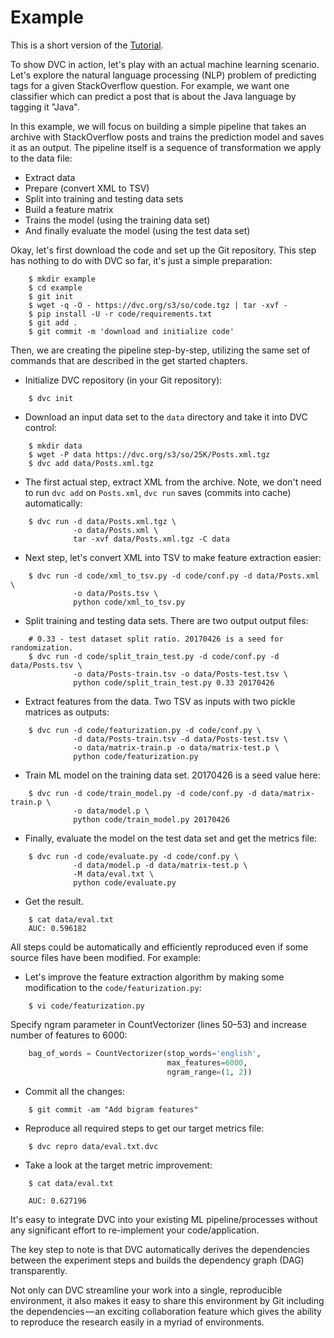 # Example

This is a short version of the [Tutorial](/doc/tutorial).

To show DVC in action, let's play with an actual machine learning scenario.
Let's explore the natural language processing (NLP) problem of predicting tags
for a given StackOverflow question. For example, we want one classifier which
can predict a post that is about the Java language by tagging it "Java".

In this example, we will focus on building a simple pipeline that takes an
archive with StackOverflow posts and trains the prediction model and saves it as
an output. The pipeline itself is a sequence of transformation we apply to the
data file:

* Extract data
* Prepare (convert XML to TSV)
* Split into training and testing data sets
* Build a feature matrix
* Trains the model (using the training data set)
* And finally evaluate the model (using the test data set)

Okay, let's first download the code and set up the Git repository. This step has
nothing to do with DVC so far, it's just a simple preparation:

```dvc
    $ mkdir example
    $ cd example
    $ git init
    $ wget -q -O - https://dvc.org/s3/so/code.tgz | tar -xvf -
    $ pip install -U -r code/requirements.txt
    $ git add .
    $ git commit -m 'download and initialize code'
```

Then, we are creating the pipeline step-by-step, utilizing the same set of
commands that are described in the get started chapters.

* Initialize DVC repository (in your Git repository):

```dvc
    $ dvc init
```

* Download an input data set to the `data` directory and take it into DVC
control:

```dvc
    $ mkdir data
    $ wget -P data https://dvc.org/s3/so/25K/Posts.xml.tgz
    $ dvc add data/Posts.xml.tgz
```

* The first actual step, extract XML from the archive. Note, we don't need to
run `dvc add` on `Posts.xml`, `dvc run` saves (commits into cache)
automatically:

```dvc
    $ dvc run -d data/Posts.xml.tgz \
              -o data/Posts.xml \
              tar -xvf data/Posts.xml.tgz -C data
```

* Next step, let's convert XML into TSV to make feature extraction easier:

```dvc
    $ dvc run -d code/xml_to_tsv.py -d code/conf.py -d data/Posts.xml \
              -o data/Posts.tsv \
              python code/xml_to_tsv.py
```

* Split training and testing data sets. There are two output output files:

```dvc
    # 0.33 - test dataset split ratio. 20170426 is a seed for randomization.
    $ dvc run -d code/split_train_test.py -d code/conf.py -d data/Posts.tsv \
              -o data/Posts-train.tsv -o data/Posts-test.tsv \
              python code/split_train_test.py 0.33 20170426
```

* Extract features from the data. Two TSV as inputs with two pickle matrices as
outputs:

```dvc
    $ dvc run -d code/featurization.py -d code/conf.py \
              -d data/Posts-train.tsv -d data/Posts-test.tsv \
              -o data/matrix-train.p -o data/matrix-test.p \
              python code/featurization.py
```

* Train ML model on the training data set. 20170426 is a seed value here:

```dvc
    $ dvc run -d code/train_model.py -d code/conf.py -d data/matrix-train.p \
              -o data/model.p \
              python code/train_model.py 20170426
```

* Finally, evaluate the model on the test data set and get the metrics file:

```dvc
    $ dvc run -d code/evaluate.py -d code/conf.py \
              -d data/model.p -d data/matrix-test.p \
              -M data/eval.txt \
              python code/evaluate.py
```

* Get the result.

```dvc
    $ cat data/eval.txt
    AUC: 0.596182
```

All steps could be automatically and efficiently reproduced even if some source
files have been modified. For example:

* Let's improve the feature extraction algorithm by making some modification to
the `code/featurization.py`:

```dvc
    $ vi code/featurization.py
```

Specify ngram parameter in CountVectorizer (lines 50–53) and increase number of
features to 6000:

```python
    bag_of_words = CountVectorizer(stop_words='english',
                                   max_features=6000,
                                   ngram_range=(1, 2))
```

* Commit all the changes:

```dvc
    $ git commit -am "Add bigram features"
```

* Reproduce all required steps to get our target metrics file:

```dvc
    $ dvc repro data/eval.txt.dvc
```

* Take a look at the target metric improvement:

```dvc
    $ cat data/eval.txt

    AUC: 0.627196
```

It's easy to integrate DVC into your existing ML pipeline/processes without any
significant effort to re-implement your code/application.

The key step to note is that DVC automatically derives the dependencies between
the experiment steps and builds the dependency graph (DAG) transparently.

Not only can DVC streamline your work into a single, reproducible environment,
it also makes it easy to share this environment by Git including the
dependencies — an exciting collaboration feature which gives the ability to
reproduce the research easily in a myriad of environments.
